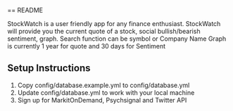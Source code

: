 == README

StockWatch is a user friendly app for any finance enthusiast. StockWatch will provide you the current quote of a stock, social bullish/bearish sentiment, graph.
Search function can be symbol or Company Name
Graph is currently 1 year for quote and 30 days for Sentiment

## Setup Instructions

  1. Copy config/database.example.yml to config/database.yml
  2. Update config/database.yml to work with your local machine
  3. Sign up for MarkitOnDemand, Psychsignal and Twitter API 


